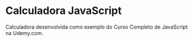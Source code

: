 # Calculadora JavaScript

Calculadora desenvolvida como exemplo do Curso Completo de JavaScript na Udemy.com.
